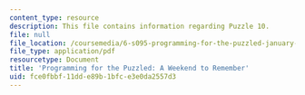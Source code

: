 ```yaml
---
content_type: resource
description: This file contains information regarding Puzzle 10.
file: null
file_location: /coursemedia/6-s095-programming-for-the-puzzled-january-iap-2018/fce0fbbf11dde89b1bfce3e0da2557d3_MIT6_S095IAP18_Puzzle_10.pdf
file_type: application/pdf
resourcetype: Document
title: 'Programming for the Puzzled: A Weekend to Remember'
uid: fce0fbbf-11dd-e89b-1bfc-e3e0da2557d3
---
```

